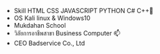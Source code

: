 - Skill HTML CSS JAVASCRIPT PYTHON C# C++💞️
- OS Kali linux & Windows10
- Mukdahan School
- วิลัยการอาชีพสาขา Business Computer 📫
- CEO Badservice Co., Ltd
